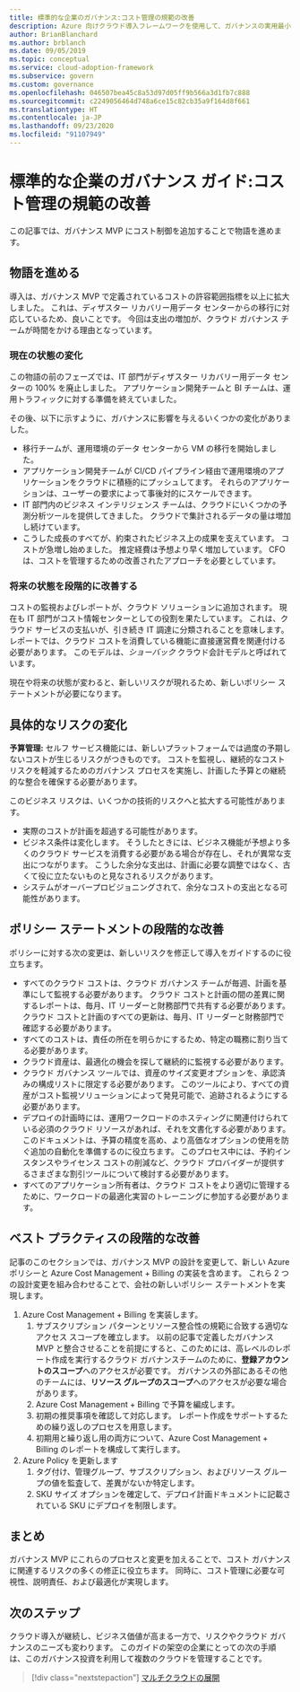 ```yaml
---
title: 標準的な企業のガバナンス:コスト管理の規範の改善
description: Azure 向けクラウド導入フレームワークを使用して、ガバナンスの実用最小限の製品 (MVP) へのコスト制御の追加について説明します。
author: BrianBlanchard
ms.author: brblanch
ms.date: 09/05/2019
ms.topic: conceptual
ms.service: cloud-adoption-framework
ms.subservice: govern
ms.custom: governance
ms.openlocfilehash: 046507bea45c8a53d97d05ff9b566a3d1fb7c888
ms.sourcegitcommit: c2249056464d748a6ce15c82cb35a9f164d8f661
ms.translationtype: HT
ms.contentlocale: ja-JP
ms.lasthandoff: 09/23/2020
ms.locfileid: "91107949"
---
```

# <a name="standard-enterprise-governance-guide-improve-the-cost-management-discipline"></a>標準的な企業のガバナンス ガイド:コスト管理の規範の改善

この記事では、ガバナンス MVP にコスト制御を追加することで物語を進めます。

## <a name="advancing-the-narrative"></a>物語を進める

導入は、ガバナンス MVP で定義されているコストの許容範囲指標を以上に拡大しました。 これは、ディザスター リカバリー用データ センターからの移行に対応しているため、良いことです。 今回は支出の増加が、クラウド ガバナンス チームが時間をかける理由となっています。

### <a name="changes-in-the-current-state"></a>現在の状態の変化

この物語の前のフェーズでは、IT 部門がディザスター リカバリー用データ センターの 100% を廃止しました。 アプリケーション開発チームと BI チームは、運用トラフィックに対する準備を終えていました。

その後、以下に示すように、ガバナンスに影響を与えるいくつかの変化がありました。

- 移行チームが、運用環境のデータ センターから VM の移行を開始しました。
- アプリケーション開発チームが CI/CD パイプライン経由で運用環境のアプリケーションをクラウドに積極的にプッシュしてます。 それらのアプリケーションは、ユーザーの要求によって事後対的にスケールできます。
- IT 部門内のビジネス インテリジェンス チームは、クラウドにいくつかの予測分析ツールを提供してきました。 クラウドで集計されるデータの量は増加し続けています。
- こうした成長のすべてが、約束されたビジネス上の成果を支えています。 コストが急増し始めました。 推定経費は予想より早く増加しています。 CFO は、コストを管理するための改善されたアプローチを必要としています。

### <a name="incrementally-improve-the-future-state"></a>将来の状態を段階的に改善する

コストの監視およびレポートが、クラウド ソリューションに追加されます。 現在も IT 部門がコスト情報センターとしての役割を果たしています。 これは、クラウド サービスの支払いが、引き続き IT 調達に分類されることを意味します。 レポートでは、クラウド コストを消費している機能に直接運営費を関連付ける必要があります。 このモデルは、*ショーバック* クラウド会計モデルと呼ばれています。

現在や将来の状態が変わると、新しいリスクが現れるため、新しいポリシー ステートメントが必要になります。

## <a name="changes-in-tangible-risks"></a>具体的なリスクの変化

**予算管理:** セルフ サービス機能には、新しいプラットフォームでは過度の予期しないコストが生じるリスクがつきものです。 コストを監視し、継続的なコスト リスクを軽減するためのガバナンス プロセスを実施し、計画した予算との継続的な整合を確保する必要があります。

このビジネス リスクは、いくつかの技術的リスクへと拡大する可能性があります。

- 実際のコストが計画を超過する可能性があります。
- ビジネス条件は変化します。 そうしたときには、ビジネス機能が予想より多くのクラウド サービスを消費する必要がある場合が存在し、それが異常な支出につながります。 こうした余分な支出は、計画に必要な調整ではなく、古くて役に立たないものと見なされるリスクがあります。
- システムがオーバープロビジョニングされて、余分なコストの支出となる可能性があります。

## <a name="incremental-improvement-of-the-policy-statements"></a>ポリシー ステートメントの段階的な改善

ポリシーに対する次の変更は、新しいリスクを修正して導入をガイドするのに役立ちます。

- すべてのクラウド コストは、クラウド ガバナンス チームが毎週、計画を基準にして監視する必要があります。 クラウド コストと計画の間の差異に関するレポートは、毎月、IT リーダーと財務部門で共有する必要があります。 クラウド コストと計画のすべての更新は、毎月、IT リーダーと財務部門で確認する必要があります。
- すべてのコストは、責任の所在を明らかにするため、特定の職務に割り当てる必要があります。
- クラウド資産は、最適化の機会を探して継続的に監視する必要があります。
- クラウド ガバナンス ツールでは、資産のサイズ変更オプションを、承認済みの構成リストに限定する必要があります。 このツールにより、すべての資産がコスト監視ソリューションによって発見可能で、追跡されるようにする必要があります。
- デプロイの計画時には、運用ワークロードのホスティングに関連付けられている必須のクラウド リソースがあれば、それを文書化する必要があります。 このドキュメントは、予算の精度を高め、より高価なオプションの使用を防ぐ追加の自動化を準備するのに役立ちます。 このプロセス中には、予約インスタンスやライセンス コストの削減など、クラウド プロバイダーが提供するさまざまな割引ツールについて検討する必要があります。
- すべてのアプリケーション所有者は、クラウド コストをより適切に管理するために、ワークロードの最適化実習のトレーニングに参加する必要があります。

## <a name="incremental-improvement-of-best-practices"></a>ベスト プラクティスの段階的な改善

記事のこのセクションでは、ガバナンス MVP の設計を変更して、新しい Azure ポリシーと Azure Cost Management + Billing の実装を含めます。 これら 2 つの設計変更を組み合わせることで、会社の新しいポリシー ステートメントを実現します。

1. Azure Cost Management + Billing を実装します。
    1. サブスクリプション パターンとリソース整合性の規範に合致する適切なアクセス スコープを確立します。 以前の記事で定義したガバナンス MVP と整合させることを前提にすると、このためには、高レベルのレポート作成を実行するクラウド ガバナンスチームのために、**登録アカウントのスコープ**へのアクセスが必要です。 ガバナンスの外部にあるその他のチームには、**リソース グループのスコープ**へのアクセスが必要な場合があります。
    1. Azure Cost Management + Billing で予算を編成します。
    1. 初期の推奨事項を確認して対応します。 レポート作成をサポートするための繰り返しのプロセスを用意します。
    1. 初期用と繰り返し用の両方について、Azure Cost Management + Billing のレポートを構成して実行します。
2. Azure Policy を更新します
    1. タグ付け、管理グループ、サブスクリプション、およびリソース グループの値を監査して、差異がないか特定します。
    1. SKU サイズ オプションを確定して、デプロイ計画ドキュメントに記載されている SKU にデプロイを制限します。

## <a name="conclusion"></a>まとめ

ガバナンス MVP にこれらのプロセスと変更を加えることで、コスト ガバナンスに関連するリスクの多くの修正に役立ちます。 同時に、コスト管理に必要な可視性、説明責任、および最適化が実現します。

## <a name="next-steps"></a>次のステップ

クラウド導入が継続し、ビジネス価値が高まる一方で、リスクやクラウド ガバナンスのニーズも変わります。 このガイドの架空の企業にとっての次の手順は、このガバナンス投資を利用して複数のクラウドを管理することです。

> [!div class="nextstepaction"]
> [マルチクラウドの展開](./multicloud-improvement.md)
